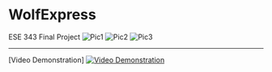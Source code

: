 # WolfExpress
ESE 343 Final Project
![Pic1](https://imgur.com/YkVrvH2.png)
![Pic2](https://imgur.com/R66Hr56.png)
![Pic3](https://imgur.com/izA21PB.png)

----------------------------------------

[Video Demonstration]
[![Video Demonstration](https://i.imgur.com/ZAsYKjt.jpg[/img])](https://www.youtube.com/watch?v=hJI25SqgqJI)

